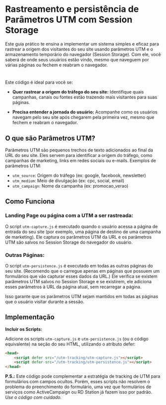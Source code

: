 # Rastreamento e persistência de Parâmetros UTM com Session Storage

Este guia prático te ensina a implementar um sistema simples e eficaz para rastrear a origem dos visitantes do seu site usando parâmetros UTM e o armazenamento temporário do navegador (Session Storage). Com ele, você saberá de onde seus usuários estão vindo, mesmo que naveguem por várias páginas ou fechem e reabram o navegador.

#
Este código é ideal para você se:

- **Quer rastrear a origem do tráfego do seu site:** Identifique quais campanhas, canais ou fontes estão trazendo mais visitantes para suas páginas.
  
- **Precisa entender a jornada do usuário:** Acompanhe como os usuários navegam pelo seu site após chegarem pela primeira vez, mesmo que fechem e reabram o navegador.



## O que são Parâmetros UTM?

Parâmetros UTM são pequenos trechos de texto adicionados ao final da URL do seu site. Eles servem para identificar a origem do tráfego, como campanhas de marketing, links em redes sociais ou e-mails. Exemplos de parâmetros UTM:

* `utm_source`: Origem do tráfego (ex: google, facebook, newsletter)
* `utm_medium`: Meio de divulgação (ex: cpc, social, email)
* `utm_campaign`: Nome da campanha (ex: promocao_verao)

## Como Funciona
### Landing Page ou página com a UTM a ser rastreada:

O script `utm-capture.js` é executado quando o usuário acessa a página de entrada do seu site (por exemplo, uma página de destino de uma campanha de marketing). Ele captura os parâmetros UTM da URL e os parâmetros UTM são salvos no Session Storage do navegador do usuário.


### Outras Páginas:


O script `utm-persistence.js`  é executado em todas as outras páginas do seu site. (Recomendo que o carregue apenas em páginas que possuem um formulários que vão capturar esses dados da URL.) Ele verifica se existem parâmetros UTM salvos no Session Storage e se existirem, ele adiciona esses parâmetros à URL da página atual, sem recarregar a página.

Isso garante que os parâmetros UTM sejam mantidos em todas as páginas que o usuário visitar durante a sessão.



## Implementação
**Incluir os Scripts:**

Adicione os scripts `utm-capture.js` e `utm-persistence.js` (ou o código equivalente) na seção <head> do seu HTML, utilizando o atributo defer:

```html
<head>
    <script defer src="/utm-tracking/utm-capture.js"></script>
    <script defer src="/utm-tracking/utm-persistence.js"></script>
</head>
```

**P.S.:** Este código pode complementar a estratégia de tracking de UTM para formulários com campos ocultos. Porém, esses scripts não resolvem o problema do preenchimento do formulário, uma vez que formulários de serviços como ActiveCampaign ou RD Station já fazem isso por padrão.
*Use o código com cuidado.*
